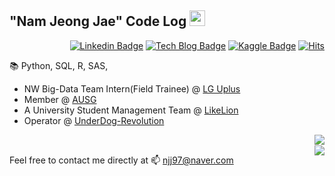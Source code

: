 ## "Nam Jeong Jae" Code Log <img src="https://media.giphy.com/media/hvRJCLFzcasrR4ia7z/giphy.gif" width="25px">

<div align=right>
  
[![Linkedin Badge](https://img.shields.io/badge/-LinkedIn-blue?style=flat-square&logo=Linkedin&logoColor=white&link=https://www.linkedin.com/in/jeongjaenam/)](https://www.linkedin.com/in/jeongjaenam/)
[![Tech Blog Badge](http://img.shields.io/badge/-Tech%20blog-black?style=flat-square&logo=github&link=https://namrmino.tistory.com/)](https://namrmino.tistory.com/)
[![Kaggle Badge](https://img.shields.io/badge/-Kaggle-41C8FF?style=flat-square&logo=Kaggle&logoColor=white&link=https://www.kaggle.com/jeongjaenam)](https://www.kaggle.com/jeongjaenam)
[![Hits](https://hits.seeyoufarm.com/api/count/incr/badge.svg?url=https%3A%2F%2Fgithub.com%2Fnamrmino&count_bg=%23628217&title_bg=%23000000&icon=python.svg&icon_color=%23FEAA4B&title=HITS&edge_flat=false)](https://hits.seeyoufarm.com)

</div>

📚 Python, SQL, R, SAS,  <br> 

- NW Big-Data Team Intern(Field Trainee) @ [LG Uplus](http://www.uplus.co.kr/cmg/kore/info/pklu/RetrievePkLuIntroduce.hpi?mid=10349)
- Member @ [AUSG](https://ausg.me/)
- A University Student Management Team @ [LikeLion](https://www.likelion.net/)
- Operator @ [UnderDog-Revolution](https://www.notion.so/UnderDog-Revolution-156b01ee50e544a88cb0f2de6de943a9)

<img align='right' src="https://github-readme-stats.vercel.app/api?username=namrmino&count_private=true&show_icons=true">
<br>
<img align='right' src="https://github-readme-stats.vercel.app/api/top-langs/?username=namrmino&layout=compact&hide=Jupyter%20notebook">

Feel free to contact me directly at 📫 njj97@naver.com

